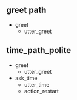 ## greet path
* greet
  - utter_greet

## time_path_polite
* greet
  - utter_greet
* ask_time
  - utter_time
  - action_restart
